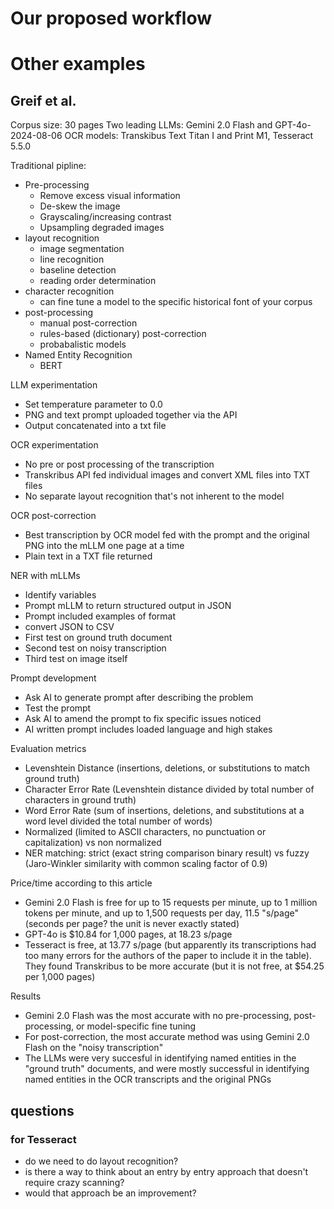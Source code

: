 # Our proposed workflow



# Other examples
## Greif et al.

Corpus size: 30 pages
Two leading LLMs: Gemini 2.0 Flash and GPT-4o-2024-08-06
OCR models: Transkibus Text Titan I and Print M1, Tesseract 5.5.0

Traditional pipline:
- Pre-processing
    - Remove excess visual information
    - De-skew the image
    - Grayscaling/increasing contrast
    - Upsampling degraded images
- layout recognition
    - image segmentation
    - line recognition
    - baseline detection
    - reading order determination
- character recognition
    - can fine tune a model to the specific historical font of your corpus
- post-processing
    - manual post-correction
    - rules-based (dictionary) post-correction
    - probabalistic models
- Named Entity Recognition 
    - BERT

LLM experimentation
- Set temperature parameter to 0.0
- PNG and text prompt uploaded together via the API 
- Output concatenated into a txt file

OCR experimentation
- No pre or post processing of the transcription
- Transkribus API fed individual images and convert XML files into TXT files
- No separate layout recognition that's not inherent to the model

OCR post-correction
- Best transcription by OCR model fed with the prompt and the original PNG into the mLLM one page at a time
- Plain text in a TXT file returned

NER with mLLMs
- Identify variables 
- Prompt mLLM to return structured output in JSON
- Prompt included examples of format
- convert JSON to CSV
- First test on ground truth document
- Second test on noisy transcription
- Third test on image itself

Prompt development
- Ask AI to generate prompt after describing the problem
- Test the prompt
- Ask AI to amend the prompt to fix specific issues noticed
- AI written prompt includes loaded language and high stakes

Evaluation metrics
- Levenshtein Distance (insertions, deletions, or substitutions to match ground truth)
- Character Error Rate (Levenshtein distance divided by total number of characters in ground truth)
- Word Error Rate (sum of insertions, deletions, and substitutions at a word level divided the total number of words)
- Normalized (limited to ASCII characters, no punctuation or capitalization) vs non normalized
- NER matching: strict (exact string comparison binary result) vs fuzzy (Jaro-Winkler similarity with common scaling factor of 0.9)

Price/time according to this article
- Gemini 2.0 Flash is free for up to 15 requests per minute, up to 1 million tokens per minute, and up to 1,500 requests per day, 11.5 "s/page" (seconds per page? the unit is never exactly stated)
- GPT-4o is $10.84 for 1,000 pages, at 18.23 s/page
- Tesseract is free, at 13.77 s/page (but apparently its transcriptions had too many errors for the authors of the paper to include it in the table). They found Transkribus to be more accurate (but it is not free, at $54.25 per 1,000 pages)

Results
- Gemini 2.0 Flash was the most accurate with no pre-processing, post-processing, or model-specific fine tuning
- For post-correction, the most accurate method was using Gemini 2.0 Flash on the "noisy transcription" 
- The LLMs were very succesful in identifying named entities in the "ground truth" documents, and were mostly successful in identifying named entities in the OCR transcripts and the original PNGs

## questions

### for Tesseract
- do we need to do layout recognition?
- is there a way to think about an entry by entry approach that doesn't require crazy scanning?
- would that approach be an improvement?




